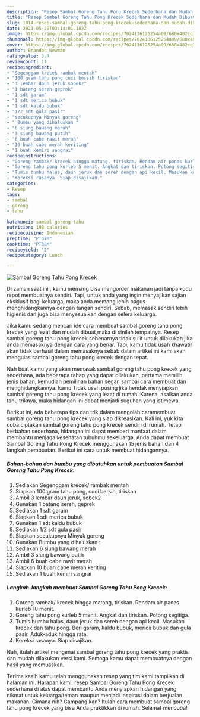 ```yaml
---
description: "Resep Sambal Goreng Tahu Pong Krecek Sederhana dan Mudah Dibuat"
title: "Resep Sambal Goreng Tahu Pong Krecek Sederhana dan Mudah Dibuat"
slug: 1014-resep-sambal-goreng-tahu-pong-krecek-sederhana-dan-mudah-dibuat
date: 2021-05-29T03:14:01.182Z
image: https://img-global.cpcdn.com/recipes/7024136125254a09/680x482cq70/sambal-goreng-tahu-pong-krecek-foto-resep-utama.jpg
thumbnail: https://img-global.cpcdn.com/recipes/7024136125254a09/680x482cq70/sambal-goreng-tahu-pong-krecek-foto-resep-utama.jpg
cover: https://img-global.cpcdn.com/recipes/7024136125254a09/680x482cq70/sambal-goreng-tahu-pong-krecek-foto-resep-utama.jpg
author: Brandon Newman
ratingvalue: 3.4
reviewcount: 11
recipeingredient:
- "Segenggam krecek rambak mentah"
- "100 gram tahu pong cuci bersih tiriskan"
- "3 lembar daun jeruk sobek2"
- "1 batang sereh geprek"
- "1 sdt garam"
- "1 sdt merica bubuk"
- "1 sdt kaldu bubuk"
- "1/2 sdt gula pasir"
- "secukupnya Minyak goreng"
- " Bumbu yang dihaluskan "
- "6 siung bawang merah"
- "3 siung bawang putih"
- "6 buah cabe rawit merah"
- "10 buah cabe merah keriting"
- "1 buah kemiri sangrai"
recipeinstructions:
- "Goreng rambak/ krecek hingga matang, tiriskan. Rendam air panas kurleb 10 menit."
- "Goreng tahu pong kurleb 5 menit. Angkat dan tiriskan. Potong segitiga."
- "Tumis bumbu halus, daun jeruk dan sereh dengan api kecil. Masukan krecek dan tahu pong. Beri garam, kaldu bubuk, merica bubuk dan gula pasir. Aduk-aduk hingga rata."
- "Koreksi rasanya. Siap disajikan."
categories:
- Resep
tags:
- sambal
- goreng
- tahu

katakunci: sambal goreng tahu 
nutrition: 198 calories
recipecuisine: Indonesian
preptime: "PT37M"
cooktime: "PT38M"
recipeyield: "2"
recipecategory: Lunch

---
```



![Sambal Goreng Tahu Pong Krecek](https://img-global.cpcdn.com/recipes/7024136125254a09/680x482cq70/sambal-goreng-tahu-pong-krecek-foto-resep-utama.jpg)

Di zaman  saat ini , kamu memang bisa mengorder makanan jadi tanpa kudu repot membuatnya sendiri. Tapi, untuk anda yang ingin menyajikan sajian eksklusif bagi keluarga, maka anda memang lebih bagus menghidangkannya dengan tangan sendiri. Sebab, memasak sendiri lebih higienis dan juga bisa menyesuaikan dengan selera keluarga.

Jika kamu sedang mencari ide cara membuat sambal goreng tahu pong krecek yang lezat dan mudah dibuat,maka di sinilah tempatnya. Resep sambal goreng tahu pong krecek  sebenarnya tidak sulit untuk dilakukan jika anda memasaknya dengan cara yang benar. Tapi, kamu tidak usah khawatir akan tidak berhasil dalam memasaknya 
sebab dalam artikel ini kami akan mengulas sambal goreng tahu pong krecek dengan tepat.  



Nah buat kamu yang akan memasak sambal goreng tahu pong krecek yang sederhana, ada beberapa tahap yang dapat dilakukan, pertama memilih jenis bahan, kemudian pemilihan bahan segar, sampai cara membuat dan menghidangkannya. kamu Tidak usah pusing jika hendak menyiapkan sambal goreng tahu pong krecek yang lezat di rumah. Karena, asalkan anda  tahu triknya, maka hidangan ini dapat menjadi suguhan yang istimewa.

Berikut ini, ada beberapa tips dan trik dalam mengolah caramembuat sambal goreng tahu pong krecek yang siap dikreasikan. Kali ini, yuk kita coba ciptakan sambal goreng tahu pong krecek sendiri di rumah. Tetap berbahan sederhana, hidangan ini dapat memberi manfaat dalam membantu menjaga kesehatan tubuhmu sekeluarga. Anda dapat membuat Sambal Goreng Tahu Pong Krecek menggunakan 15 jenis bahan dan 4 langkah pembuatan. Berikut ini cara untuk membuat hidangannya.

<!--inarticleads1-->

##### Bahan-bahan dan bumbu yang dibutuhkan untuk pembuatan Sambal Goreng Tahu Pong Krecek:

1. Sediakan Segenggam krecek/ rambak mentah
1. Siapkan 100 gram tahu pong, cuci bersih, tiriskan
1. Ambil 3 lembar daun jeruk, sobek2
1. Gunakan 1 batang sereh, geprek
1. Sediakan 1 sdt garam
1. Siapkan 1 sdt merica bubuk
1. Gunakan 1 sdt kaldu bubuk
1. Sediakan 1/2 sdt gula pasir
1. Siapkan secukupnya Minyak goreng
1. Gunakan  Bumbu yang dihaluskan :
1. Sediakan 6 siung bawang merah
1. Ambil 3 siung bawang putih
1. Ambil 6 buah cabe rawit merah
1. Siapkan 10 buah cabe merah keriting
1. Sediakan 1 buah kemiri sangrai




<!--inarticleads2-->

##### Langkah-langkah membuat Sambal Goreng Tahu Pong Krecek:

1. Goreng rambak/ krecek hingga matang, tiriskan. Rendam air panas kurleb 10 menit.
1. Goreng tahu pong kurleb 5 menit. Angkat dan tiriskan. Potong segitiga.
1. Tumis bumbu halus, daun jeruk dan sereh dengan api kecil. Masukan krecek dan tahu pong. Beri garam, kaldu bubuk, merica bubuk dan gula pasir. Aduk-aduk hingga rata.
1. Koreksi rasanya. Siap disajikan.




Nah, itulah artikel mengenai  sambal goreng tahu pong krecek  yang praktis dan mudah dilakukan versi kami. Semoga kamu dapat membuatnya dengan hasil yang memuaskan. 

Terima kasih kamu telah menggunakan resep yang tim kami tampilkan di halaman ini. Harapan kami, resep  Sambal Goreng Tahu Pong Krecek sederhana di atas dapat membantu Anda menyiapkan hidangan yang nikmat untuk keluarga/teman maupun menjadi inspirasi dalam berjualan makanan. Gimana nih? Gampang kan? Itulah cara membuat sambal goreng tahu pong krecek yang bisa Anda praktikkan di rumah. Selamat mencoba!


